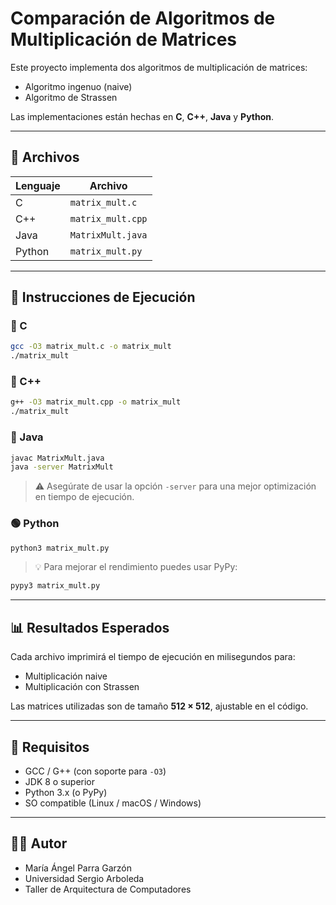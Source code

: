 # Comparación de Algoritmos de Multiplicación de Matrices

Este proyecto implementa dos algoritmos de multiplicación de matrices:
- Algoritmo ingenuo (naive)
- Algoritmo de Strassen

Las implementaciones están hechas en **C**, **C++**, **Java** y **Python**.

---

## 📁 Archivos

| Lenguaje | Archivo              |
|----------|----------------------|
| C        | `matrix_mult.c`      |
| C++      | `matrix_mult.cpp`    |
| Java     | `MatrixMult.java`    |
| Python   | `matrix_mult.py`     |

---

## 🚀 Instrucciones de Ejecución

### 🔷 C

```bash
gcc -O3 matrix_mult.c -o matrix_mult
./matrix_mult
```

### 🔷 C++

```bash
g++ -O3 matrix_mult.cpp -o matrix_mult
./matrix_mult
```

### 🔶 Java

```bash
javac MatrixMult.java
java -server MatrixMult
```

> ⚠️ Asegúrate de usar la opción `-server` para una mejor optimización en tiempo de ejecución.

### 🟢 Python

```bash
python3 matrix_mult.py
```

> 💡 Para mejorar el rendimiento puedes usar PyPy:

```bash
pypy3 matrix_mult.py
```

---

## 📊 Resultados Esperados

Cada archivo imprimirá el tiempo de ejecución en milisegundos para:

- Multiplicación naive
- Multiplicación con Strassen

Las matrices utilizadas son de tamaño **512 × 512**, ajustable en el código.

---

## 📌 Requisitos

- GCC / G++ (con soporte para `-O3`)
- JDK 8 o superior
- Python 3.x (o PyPy)
- SO compatible (Linux / macOS / Windows)

---

## 👨‍💻 Autor

- María Ángel Parra Garzón
- Universidad Sergio Arboleda
- Taller de Arquitectura de Computadores

